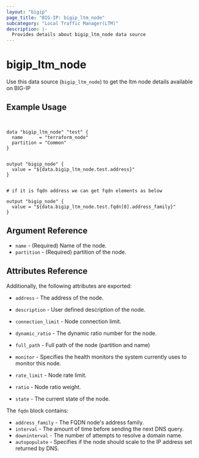 ```yaml
---
layout: "bigip"
page_title: "BIG-IP: bigip_ltm_node"
subcategory: "Local Traffic Manager(LTM)"
description: |-
  Provides details about bigip_ltm_node data source
---
```


# bigip\_ltm\_node

Use this data source (`bigip_ltm_node`) to get the ltm node details available on BIG-IP


## Example Usage

```hcl


data "bigip_ltm_node" "test" {
  name      = "terraform_node"
  partition = "Common"
}


output "bigip_node" {
  value = "${data.bigip_ltm_node.test.address}"
}


# if it is fqdn address we can get fqdn elements as below

output "bigip_node" {
  value = "${data.bigip_ltm_node.test.fqdn[0].address_family}"
}

```

## Argument Reference

* `name` - (Required) Name of the node.
* `partition` - (Required) partition of the node.


## Attributes Reference

Additionally, the following attributes are exported:
* `address` - The address of the node.

* `description` - User defined description of the node.

* `connection_limit` - Node connection limit.

* `dynamic_ratio` - The dynamic ratio number for the node.

* `full_path` - Full path of the node (partition and name)

* `monitor` - Specifies the health monitors the system currently uses to monitor this node.

* `rate_limit` - Node rate limit.

* `ratio` - Node ratio weight.

* `state` - The current state of the node.

The `fqdn` block contains:

* `address_family` - The FQDN node's address family.
* `interval` - The amount of time before sending the next DNS query.
* `downinterval` - The number of attempts to resolve a domain name.
* `autopopulate` - Specifies if the node should scale to the IP address set returned by DNS.

